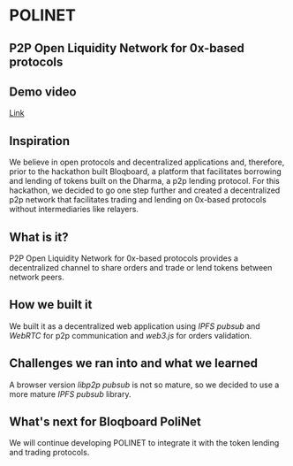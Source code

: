 # POLINET
## P2P Open Liquidity Network for 0x-based protocols

## Demo video
[Link](https://drive.google.com/file/d/1LzT0GldSMTnf2hmIYYJS3jp-xMF2sb8D/view?usp=sharing)

## Inspiration
We believe in open protocols and decentralized applications and, therefore, prior to the hackathon built Bloqboard, a platform that facilitates borrowing and lending of tokens built on the Dharma, a p2p lending protocol. For this hackathon, we decided to go one step further and created a decentralized p2p network that facilitates trading and lending on 0x-based protocols without intermediaries like relayers.     

## What is it?
P2P Open Liquidity Network for 0x-based protocols provides a decentralized channel to share orders and trade or lend tokens between network peers. 

## How we built it
We built it as a decentralized web application using _IPFS pubsub_ and _WebRTC_ for p2p communication and _web3.js_ for orders validation.

## Challenges we ran into and what we learned
A browser version _libp2p pubsub_ is not so mature, so we decided to use a more mature _IPFS pubsub_ library.

## What's next for Bloqboard PoliNet
We will continue developing POLINET to integrate it with the token lending and trading protocols.

